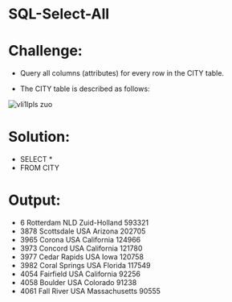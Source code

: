 # SQL-Select-All

# Challenge:
- Query all columns (attributes) for every row in the CITY table.

- The CITY table is described as follows:

![vli1lpls zuo](https://github.com/MarcvWaes/practice-SQL---1/assets/120553175/240d70cc-0219-438f-9769-4aba84526991)

# Solution:
- SELECT *
- FROM CITY

# Output:
- 6 Rotterdam NLD Zuid-Holland 593321 
- 3878 Scottsdale USA Arizona 202705 
- 3965 Corona USA California 124966 
- 3973 Concord USA California 121780 
- 3977 Cedar Rapids USA Iowa 120758 
- 3982 Coral Springs USA Florida 117549 
- 4054 Fairfield USA California 92256 
- 4058 Boulder USA Colorado 91238 
- 4061 Fall River USA Massachusetts 90555 
